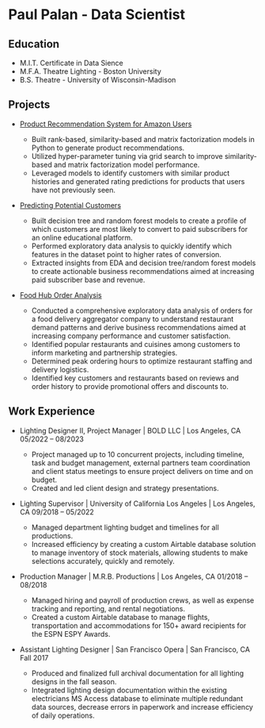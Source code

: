 # Paul Palan - Data Scientist

## Education
- M.I.T. Certificate in Data Sience
- M.F.A. Theatre Lighting - Boston University
- B.S. Theatre - University of Wisconsin-Madison

## Projects
- [Product Recommendation System for Amazon Users](https://github.com/pauljpalan/Amazon-Recommendation-Systems)
  - Built rank-based, similarity-based and matrix factorization models in Python to generate product recommendations.
  - Utilized hyper-parameter tuning via grid search to improve similarity-based and matrix factorization model performance.
  - Leveraged models to identify customers with similar product histories and generated rating predictions for products that users have not previously seen.

- [Predicting Potential Customers](https://github.com/pauljpalan/Predicting-Potential-Customers)
  - Built decision tree and random forest models to create a profile of which customers are most likely to convert to paid subscribers for an online educational platform.
  - Performed exploratory data analysis to quickly identify which features in the dataset point to higher rates of conversion.
  - Extracted insights from EDA and decision tree/random forest models to create actionable business recommendations aimed at increasing paid subscriber base and revenue.

- [Food Hub Order Analysis](https://github.com/pauljpalan/FoodHub-Order-Analysis)
  - Conducted a comprehensive exploratory data analysis of orders for a food delivery aggregator company to understand restaurant demand patterns and derive business recommendations aimed at increasing company performance and customer satisfaction.
  - Identified popular restaurants and cuisines among customers to inform marketing and partnership strategies.
  - Determined peak ordering hours to optimize restaurant staffing and delivery logistics.
  - Identified key customers and restaurants based on reviews and order history to provide promotional offers and discounts to.

## Work Experience
- Lighting Designer II, Project Manager | BOLD LLC | Los Angeles, CA 	05/2022 – 08/2023
  - Project managed up to 10 concurrent projects, including timeline, task and budget management, external partners team coordination and client status meetings to ensure project delivers on time and on budget.
  - Created and led client design and strategy presentations.

- Lighting Supervisor | University of California Los Angeles | Los Angeles, CA 	09/2018 – 05/2022
  - Managed department lighting budget and timelines for all productions.
  - Increased efficiency by creating a custom Airtable database solution to manage inventory of stock materials, allowing students to make selections accurately, quickly and remotely.

- Production Manager | M.R.B. Productions | Los Angeles, CA 	01/2018 – 08/2018
  - Managed hiring and payroll of production crews, as well as expense tracking and reporting, and rental negotiations.
  - Created a custom Airtable database to manage flights, transportation and accommodations for 150+ award recipients for the ESPN ESPY Awards.

- Assistant Lighting Designer | San Francisco Opera | San Francisco, CA 	Fall 2017
  - Produced and finalized full archival documentation for all lighting designs in the fall season.
  - Integrated lighting design documentation within the existing electricians MS Access database to eliminate multiple redundant data sources, decrease errors in paperwork and increase efficiency of daily operations.
